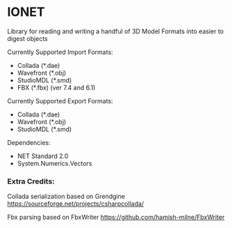 # IONET

Library for reading and writing a handful of 3D Model Formats into easier to digest objects


Currently Supported Import Formats:
* Collada (*.dae)
* Wavefront (*.obj)
* StudioMDL (*.smd)
* FBX (*.fbx) (ver 7.4 and 6.1)


Currently Supported Export Formats:
* Collada (*.dae)
* Wavefront (*.obj)
* StudioMDL (*.smd)


Dependencies:
* NET Standard 2.0
* System.Numerics.Vectors


### Extra Credits:

Collada serialization based on Grendgine
https://sourceforge.net/projects/csharpcollada/

Fbx parsing based on FbxWriter
https://github.com/hamish-milne/FbxWriter